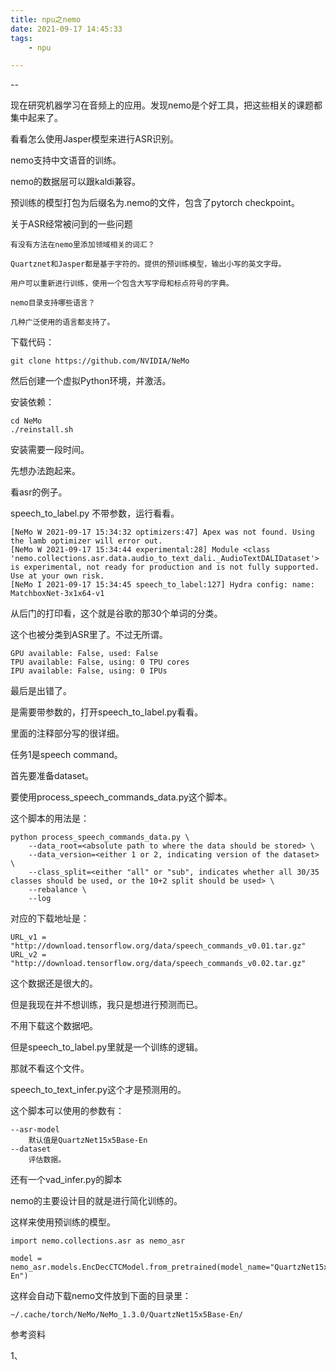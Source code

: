 ```yaml
---
title: npu之nemo
date: 2021-09-17 14:45:33
tags:
	- npu

---
```


--

现在研究机器学习在音频上的应用。发现nemo是个好工具，把这些相关的课题都集中起来了。

看看怎么使用Jasper模型来进行ASR识别。

nemo支持中文语音的训练。

nemo的数据层可以跟kaldi兼容。

预训练的模型打包为后缀名为.nemo的文件，包含了pytorch checkpoint。



关于ASR经常被问到的一些问题

```
有没有方法在nemo里添加领域相关的词汇？

Quartznet和Jasper都是基于字符的。提供的预训练模型，输出小写的英文字母。

用户可以重新进行训练，使用一个包含大写字母和标点符号的字典。

nemo目录支持哪些语言？

几种广泛使用的语言都支持了。
```

下载代码：

```
git clone https://github.com/NVIDIA/NeMo
```

然后创建一个虚拟Python环境，并激活。

安装依赖：

```
cd NeMo
./reinstall.sh
```

安装需要一段时间。



先想办法跑起来。

看asr的例子。

speech_to_label.py  不带参数，运行看看。

```
[NeMo W 2021-09-17 15:34:32 optimizers:47] Apex was not found. Using the lamb optimizer will error out.
[NeMo W 2021-09-17 15:34:44 experimental:28] Module <class 'nemo.collections.asr.data.audio_to_text_dali._AudioTextDALIDataset'> is experimental, not ready for production and is not fully supported. Use at your own risk.
[NeMo I 2021-09-17 15:34:45 speech_to_label:127] Hydra config: name: MatchboxNet-3x1x64-v1
```

从后门的打印看，这个就是谷歌的那30个单词的分类。

这个也被分类到ASR里了。不过无所谓。

```
GPU available: False, used: False
TPU available: False, using: 0 TPU cores
IPU available: False, using: 0 IPUs
```

最后是出错了。

是需要带参数的，打开speech_to_label.py看看。

里面的注释部分写的很详细。

任务1是speech command。

首先要准备dataset。

要使用process_speech_commands_data.py这个脚本。

这个脚本的用法是：

```
python process_speech_commands_data.py \
    --data_root=<absolute path to where the data should be stored> \
    --data_version=<either 1 or 2, indicating version of the dataset> \
    --class_split=<either "all" or "sub", indicates whether all 30/35 classes should be used, or the 10+2 split should be used> \
    --rebalance \
    --log
```

对应的下载地址是：

```
URL_v1 = "http://download.tensorflow.org/data/speech_commands_v0.01.tar.gz"
URL_v2 = "http://download.tensorflow.org/data/speech_commands_v0.02.tar.gz"
```

这个数据还是很大的。

但是我现在并不想训练，我只是想进行预测而已。

不用下载这个数据吧。

但是speech_to_label.py里就是一个训练的逻辑。

那就不看这个文件。

speech_to_text_infer.py这个才是预测用的。

这个脚本可以使用的参数有：

```
--asr-model
	默认值是QuartzNet15x5Base-En
--dataset
	评估数据。

```

还有一个vad_infer.py的脚本



nemo的主要设计目的就是进行简化训练的。



这样来使用预训练的模型。

```
import nemo.collections.asr as nemo_asr

model = nemo_asr.models.EncDecCTCModel.from_pretrained(model_name="QuartzNet15x5Base-En")
```

这样会自动下载nemo文件放到下面的目录里：

```
~/.cache/torch/NeMo/NeMo_1.3.0/QuartzNet15x5Base-En/
```



参考资料

1、


